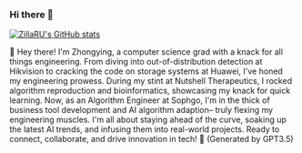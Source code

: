 ### Hi there 👋

<!--
**ZillaRU/ZillaRU** is a ✨ _special_ ✨ repository because its `README.md` (this file) appears on your GitHub profile.
-->
[![ZillaRU's GitHub stats](https://github-readme-stats.vercel.app/api?username=ZillaRU&show_icons=true&count_private=true&theme=radical)](https://github.com/anuraghazra/github-readme-stats)

🌱 Hey there! I'm Zhongying, a computer science grad with a knack for all things engineering. From diving into out-of-distribution detection at Hikvision to cracking the code on storage systems at Huawei, I've honed my engineering prowess. During my stint at Nutshell Therapeutics, I rocked algorithm reproduction and bioinformatics, showcasing my knack for quick learning. Now, as an Algorithm Engineer at Sophgo, I'm in the thick of business tool development and AI algorithm adaption– truly flexing my engineering muscles. I'm all about staying ahead of the curve, soaking up the latest AI trends, and infusing them into real-world projects. Ready to connect, collaborate, and drive innovation in tech! 🚀 (Generated by GPT3.5)


